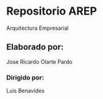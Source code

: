 # Repositorio AREP
Arquitectura Empresarial
## Elaborado por:
Jose Ricardo Olarte Pardo

### Dirigido por:
Luis Benavides
